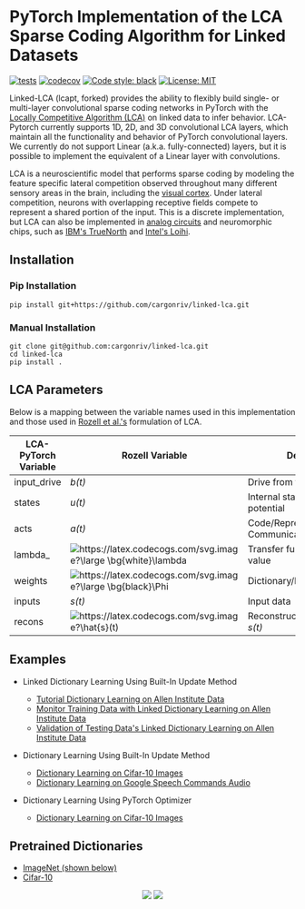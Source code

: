 
# PyTorch Implementation of the LCA Sparse Coding Algorithm for Linked Datasets

[![tests](https://github.com/cargonriv/linked-lca/actions/workflows/build.yml/badge.svg)](https://github.com/cargonriv/linked-lca/actions/workflows/build.yml)
[![codecov](https://codecov.io/gh/cargonriv/linked-lca/branch/main/graph/badge.svg?token=4EPI05G5CY)](https://codecov.io/gh/cargonriv/linked-lca)
[![Code style: black](https://img.shields.io/badge/code%20style-black-000000.svg)](https://github.com/psf/black)
[![License: MIT](https://img.shields.io/badge/License-MIT-yellow.svg)](https://opensource.org/licenses/MIT)

Linked-LCA (lcapt, forked) provides the ability to flexibly build single- or multi-layer convolutional sparse coding networks in PyTorch with the [Locally Competitive Algorithm (LCA)](https://www.ece.rice.edu/~dhj/rozell_icip2007.pdf) on linked data to infer behavior. LCA-Pytorch currently supports 1D, 2D, and 3D convolutional LCA layers, which maintain all the functionality and behavior of PyTorch convolutional layers. We currently do not support Linear (a.k.a. fully-connected) layers, but it is possible to implement the equivalent of a Linear layer with convolutions.  

LCA is a neuroscientific model that performs sparse coding by modeling the feature specific lateral competition observed throughout many different sensory areas in the brain, including the [visual cortex](https://www.nature.com/articles/s41586-019-0997-6). Under lateral competition, neurons with overlapping receptive fields compete to represent a shared portion of the input. This is a discrete implementation, but LCA can also be implemented in [analog circuits](https://patentimages.storage.googleapis.com/30/8f/6e/5d9da903f0d635/US7783459.pdf) and neuromorphic chips, such as [IBM's TrueNorth](https://www.frontiersin.org/articles/10.3389/fnins.2019.00754/full) and [Intel's Loihi](https://ieeexplore.ieee.org/abstract/document/9325356?casa_token=0kxjP50T3IIAAAAA:EOCnIf4-fMYowF7HgTLo0UQyKLWbrWW7VnOT1TZ2DI0U_cUCBYBQv1GN8r49LtISezWQ--A).

## Installation  

### Pip Installation

```
pip install git+https://github.com/cargonriv/linked-lca.git
```

### Manual Installation

```
git clone git@github.com:cargonriv/linked-lca.git
cd linked-lca
pip install .
```

## LCA Parameters

Below is a mapping between the variable names used in this implementation and those used in [Rozell et al.'s](https://www.ece.rice.edu/~dhj/rozell_icip2007.pdf) formulation of LCA.

<div align="center">

| **LCA-PyTorch Variable** | **Rozell Variable** | **Description** |
| --- | --- | --- |
| input_drive | *b(t)* | Drive from the inputs/stimulus |
| states | *u(t)* | Internal state/membrane potential |
| acts | *a(t)* | Code/Representation/External Communication |
| lambda_ | <img src="https://latex.codecogs.com/svg.image?\large&space;\bg{white}\lambda" title="https://latex.codecogs.com/svg.image?\large \bg{white}\lambda" /> | Transfer function threshold value |
| weights | <img src="https://latex.codecogs.com/svg.image?\large&space;\bg{black}\Phi" title="https://latex.codecogs.com/svg.image?\large \bg{black}\Phi" /> | Dictionary/Features |
| inputs | *s(t)* | Input data |
| recons | <img src="https://latex.codecogs.com/svg.image?\hat{s}(t)" title="https://latex.codecogs.com/svg.image?\hat{s}(t)" /> | Reconstruction of the input *s(t)* |

</div>

## Examples
  * Linked Dictionary Learning Using Built-In Update Method  
    * [Tutorial Dictionary Learning on Allen Institute Data](https://github.com/cargonriv/linked-lca/blob/main/examples/allen_dictionary_learning.ipynb.ipynb.ipynb)
    * [Monitor Training Data with Linked Dictionary Learning on Allen Institute Data](https://github.com/cargonriv/linked-lca/blob/main/examples/Default_Linked_Dictionary.ipynb.ipynb)
    * [Validation of Testing Data's Linked Dictionary Learning on Allen Institute Data](https://github.com/cargonriv/linked-lca/blob/main/examples/test_linked_dictionary.ipynb.ipynb)

  * Dictionary Learning Using Built-In Update Method
    * [Dictionary Learning on Cifar-10 Images](https://github.com/cargonriv/linked-lca/blob/main/examples/builtin_dictionary_learning_cifar.ipynb)
    * [Dictionary Learning on Google Speech Commands Audio](https://github.com/cargonriv/linked-lca/blob/main/examples/builtin_dictionary_learning_speech_commands.ipynb)  
  
  * Dictionary Learning Using PyTorch Optimizer  
    * [Dictionary Learning on Cifar-10 Images](https://github.com/cargonriv/linked-lca/blob/main/examples/pytorch_optim_dictionary_learning_cifar.ipynb)

## Pretrained Dictionaries

  * [ImageNet (shown below)](https://drive.google.com/file/d/1CNhpZw81EbHT29ikxSZf6PceUFm_YpZN/view?usp=sharing) 
  * [Cifar-10](https://drive.google.com/file/d/1Et4El_L9AvSQcGTIgPFdfarw6dHpSsiC/view?usp=sharing)

<p align="center">
  <img src="https://github.com/cargonriv/linked-lca/blob/main/figures/dictionary_imageNetVid.gif.png" />
  <img src="https://github.com/cargonriv/linked-lca/blob/main/figures/imagenet_dict.png" />
</p>
